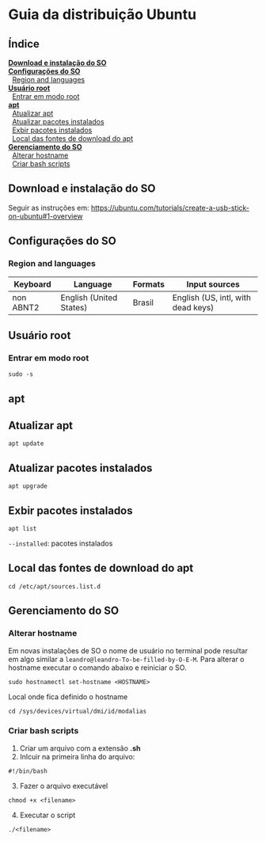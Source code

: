 # Guia da distribuição Ubuntu

## Índice
[**Download e instalação do SO**](#download-e-instalação-do-so)  
[**Configurações do SO**](#configurações-do-so)  
&nbsp;&nbsp;[Region and languages](#region-and-languages)  
[**Usuário root**](#usuário-root)  
&nbsp;&nbsp;[Entrar em modo root](#entrar-em-modo-root)  
[**apt**](#apt)  
&nbsp;&nbsp;[Atualizar apt](#atualizar-apt)  
&nbsp;&nbsp;[Atualizar pacotes instalados](#atualizar-pacotes-instalados)  
&nbsp;&nbsp;[Exbir pacotes instalados](#exbir-pacotes-instalados)  
&nbsp;&nbsp;[Local das fontes de download do apt](#local-das-fontes-de-download-do-apt)  
[**Gerenciamento do SO**](#gerenciamento-do-so)  
&nbsp;&nbsp;[Alterar hostname](#alterar-hostname)  
&nbsp;&nbsp;[Criar bash scripts](#criar-bash-scripts)  

## Download e instalação do SO

Seguir as instruções em: https://ubuntu.com/tutorials/create-a-usb-stick-on-ubuntu#1-overview

## Configurações do SO

### Region and languages

Keyboard|Language|Formats|Input sources
-|-|-|-
non ABNT2|English (United States)|Brasil|English (US, intl, with dead keys)

## Usuário root

### Entrar em modo root
```
sudo -s
```

## apt

## Atualizar apt
```
apt update
```

## Atualizar pacotes instalados
```
apt upgrade
```

## Exbir pacotes instalados
```
apt list
```
`--installed`: pacotes instalados

## Local das fontes de download do apt
```
cd /etc/apt/sources.list.d
```

## Gerenciamento do SO

### Alterar hostname
Em novas instalações de SO o nome de usuário no terminal pode resultar em algo similar a `leandro@leandro-To-be-filled-by-O-E-M`. Para alterar o hostname executar o comando abaixo e reiniciar o SO.
```
sudo hostnamectl set-hostname <HOSTNAME>
```
Local onde fica definido o hostname
```
cd /sys/devices/virtual/dmi/id/modalias
```

### Criar bash scripts
1. Criar um arquivo com a extensão **.sh**  
2. Inlcuir na primeira linha do arquivo:
```
#!/bin/bash
```
3. Fazer o arquivo executável
```
chmod +x <filename>
```
4. Executar o script
```
./<filename>
```
